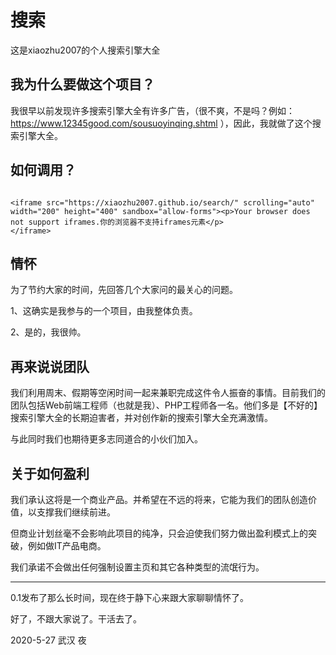 # 搜索

这是xiaozhu2007的个人搜索引擎大全

## 我为什么要做这个项目？

我很早以前发现许多搜索引擎大全有许多广告，（很不爽，不是吗？例如：https://www.12345good.com/sousuoyinqing.shtml ），因此，我就做了这个搜索引擎大全。

## 如何调用？

```

<iframe src="https://xiaozhu2007.github.io/search/" scrolling="auto" width="200" height="400" sandbox="allow-forms"><p>Your browser does not support iframes.你的浏览器不支持iframes元素</p>
</iframe>

```
## 情怀

为了节约大家的时间，先回答几个大家问的最关心的问题。

1、这确实是我参与的一个项目，由我整体负责。

2、是的，我很帅。


## 再来说说团队

 我们利用周末、假期等空闲时间一起来兼职完成这件令人振奋的事情。目前我们的团队包括Web前端工程师（也就是我）、PHP工程师各一名。他们多是【不好的】搜索引擎大全的长期迫害者，并对创作新的搜索引擎大全充满激情。

 与此同时我们也期待更多志同道合的小伙们加入。
 
 
## 关于如何盈利

   我们承认这将是一个商业产品。并希望在不远的将来，它能为我们的团队创造价值，以支撑我们继续前进。

但商业计划丝毫不会影响此项目的纯净，只会迫使我们努力做出盈利模式上的突破，例如做IT产品电商。

我们承诺不会做出任何强制设置主页和其它各种类型的流氓行为。

------------

0.1发布了那么长时间，现在终于静下心来跟大家聊聊情怀了。

好了，不跟大家说了。干活去了。


2020-5-27  武汉 夜

